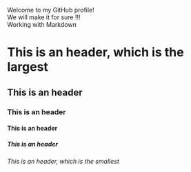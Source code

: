 Welcome to my GitHub profile! <br /> We will make it for sure !!!<br />Working with Markdown  
# This is an header, which is the largest
## This is an header
### This is an header
#### This is an header
##### This is an header
###### This is an header, which is the smallest
